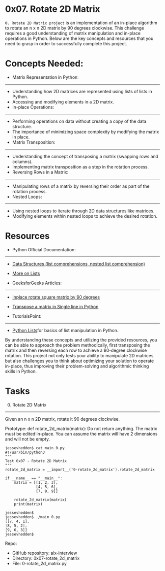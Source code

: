 0x07. Rotate 2D Matrix
======================
`0. Rotate 2D Matrix project` is an implementation of an in-place algorithm to rotate an n x n 2D matrix by 90 degrees clockwise. This challenge requires a good understanding of matrix manipulation and in-place operations in Python. Below are the key concepts and resources that you need to grasp in order to successfully complete this project.

Concepts Needed:
===============
- Matrix Representation in Python:
----------------------------------
  - Understanding how 2D matrices are represented using lists of lists in Python.
  - Accessing and modifying elements in a 2D matrix.
- In-place Operations:
----------------------
  - Performing operations on data without creating a copy of the data structure.
  - The importance of minimizing space complexity by modifying the matrix in place.
- Matrix Transposition:
-----------------------
  - Understanding the concept of transposing a matrix (swapping rows and columns).
  - Implementing matrix transposition as a step in the rotation process.
- Reversing Rows in a Matrix:
-----------------------------
  - Manipulating rows of a matrix by reversing their order as part of the rotation process.
- Nested Loops:
--------------
  - Using nested loops to iterate through 2D data structures like matrices.
  - Modifying elements within nested loops to achieve the desired rotation.

Resources
=========
- Python Official Documentation:
--------------------------------
  - [Data Structures (list comprehensions, nested list comprehension)](https://docs.python.org/3/tutorial/datastructures.html)
  - [More on Lists](https://docs.python.org/3/tutorial/datastructures.html#more-on-lists)

- GeeksforGeeks Articles:
-------------------------  
  - [Inplace rotate square matrix by 90 degrees](https://www.geeksforgeeks.org/inplace-rotate-square-matrix-by-90-degrees/)
  - [Transpose a matrix in Single line in Python](https://www.geeksforgeeks.org/transpose-matrix-single-line-python/)

- TutorialsPoint:
-----------------
  - [Python Lists](https://www.tutorialspoint.com/python/python_lists.htm)for basics of list manipulation in Python.

By understanding these concepts and utilizing the provided resources, you can be able to approach the problem methodically, first transposing the matrix and then reversing each row to achieve a 90-degree clockwise rotation. This project not only tests your ability to manipulate 2D matrices but also challenges you to think about optimizing your solution to operate in-place, thus improving their problem-solving and algorithmic thinking skills in Python.

Tasks
=====
0. Rotate 2D Matrix
-------------------

Given an n x n 2D matrix, rotate it 90 degrees clockwise.

Prototype: def rotate_2d_matrix(matrix):
Do not return anything. The matrix must be edited in-place.
You can assume the matrix will have 2 dimensions and will not be empty.
```
jessevhedden$ cat main_0.py
#!/usr/bin/python3
"""
Test 0x07 - Rotate 2D Matrix
"""
rotate_2d_matrix = __import__('0-rotate_2d_matrix').rotate_2d_matrix

if __name__ == "__main__":
    matrix = [[1, 2, 3],
              [4, 5, 6],
              [7, 8, 9]]

    rotate_2d_matrix(matrix)
    print(matrix)

jessevhedden$
jessevhedden$ ./main_0.py
[[7, 4, 1],
[8, 5, 2],
[9, 6, 3]]
jessevhedden$
```
Repo:

- GitHub repository: alx-interview
- Directory: 0x07-rotate_2d_matrix
- File: 0-rotate_2d_matrix.py
